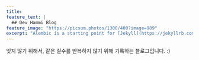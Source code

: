 ```yaml
---
title:
feature_text: |
  ## Dev Hammi Blog
feature_image: "https://picsum.photos/1300/400?image=989"
excerpt: "Alembic is a starting point for [Jekyll](https://jekyllrb.com/) projects. Rather than starting from scratch, this boilerplate is designed to get the ball rolling immediately. Install it, configure it, tweak it, push it."
---
```


잊지 않기 위해서, 같은 실수를 반복하지 않기 위해 기록하는 블로그입니다. :)
